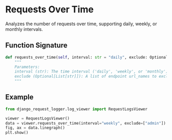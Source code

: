 # Requests Over Time

Analyzes the number of requests over time, supporting daily, weekly, or monthly intervals.

## Function Signature

```python
def requests_over_time(self, interval: str = "daily", exclude: Optional[List[str]] = []) -> RequestOverTimeData:
    """
    Parameters:
    interval (str): The time interval ('daily', 'weekly', or 'monthly').
    exclude (Optional[List[str]]): A list of endpoint url_names to exclude.
    """
```

## Example

```python
from django_request_logger.log_viewer import RequestLogsViewer

viewer = RequestLogsViewer()
data = viewer.requests_over_time(interval="weekly", exclude=["admin"])
fig, ax = data.linegraph()
plt.show()
```
